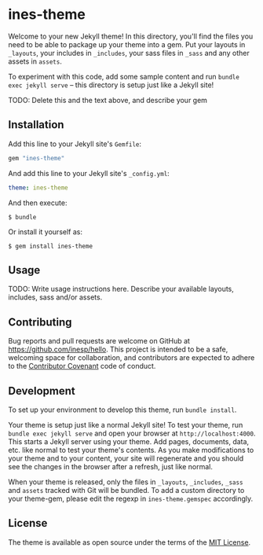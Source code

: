 # ines-theme

Welcome to your new Jekyll theme! In this directory, you'll find the files you need to be able to package up your theme into a gem. Put your layouts in `_layouts`, your includes in `_includes`, your sass files in `_sass` and any other assets in `assets`.

To experiment with this code, add some sample content and run `bundle exec jekyll serve` – this directory is setup just like a Jekyll site!

TODO: Delete this and the text above, and describe your gem


## Installation

Add this line to your Jekyll site's `Gemfile`:

```ruby
gem "ines-theme"
```

And add this line to your Jekyll site's `_config.yml`:

```yaml
theme: ines-theme
```

And then execute:

    $ bundle

Or install it yourself as:

    $ gem install ines-theme

## Usage

TODO: Write usage instructions here. Describe your available layouts, includes, sass and/or assets.

## Contributing

Bug reports and pull requests are welcome on GitHub at https://github.com/inesp/hello. This project is intended to be a safe, welcoming space for collaboration, and contributors are expected to adhere to the [Contributor Covenant](http://contributor-covenant.org) code of conduct.

## Development

To set up your environment to develop this theme, run `bundle install`.

Your theme is setup just like a normal Jekyll site! To test your theme, run `bundle exec jekyll serve` and open your browser at `http://localhost:4000`. This starts a Jekyll server using your theme. Add pages, documents, data, etc. like normal to test your theme's contents. As you make modifications to your theme and to your content, your site will regenerate and you should see the changes in the browser after a refresh, just like normal.

When your theme is released, only the files in `_layouts`, `_includes`, `_sass` and `assets` tracked with Git will be bundled.
To add a custom directory to your theme-gem, please edit the regexp in `ines-theme.gemspec` accordingly.

## License

The theme is available as open source under the terms of the [MIT License](https://opensource.org/licenses/MIT).

